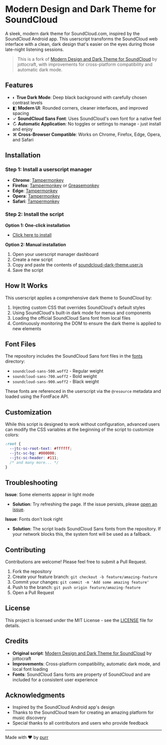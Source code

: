 # Modern Design and Dark Theme for SoundCloud

A sleek, modern dark theme for SoundCloud.com, inspired by the SoundCloud Android app. This userscript transforms the SoundCloud web interface with a clean, dark design that's easier on the eyes during those late-night listening sessions.

> This is a fork of [Modern Design and Dark Theme for SoundCloud](https://greasyfork.org/en/scripts/386303-modern-design-and-dark-theme-for-soundcloud) by jottocraft, with improvements for cross-platform compatibility and automatic dark mode.

## Features

- ◐ **True Dark Mode**: Deep black background with carefully chosen contrast levels
- ◧ **Modern UI**: Rounded corners, cleaner interfaces, and improved spacing
- ✓ **SoundCloud Sans Font**: Uses SoundCloud's own font for a native feel
- ↻ **Automatic Application**: No toggles or settings to manage - just install and enjoy
- ⌘ **Cross-Browser Compatible**: Works on Chrome, Firefox, Edge, Opera, and Safari

## Installation

### Step 1: Install a userscript manager

- **Chrome**: [Tampermonkey](https://chrome.google.com/webstore/detail/tampermonkey/dhdgffkkebhmkfjojejmpbldmpobfkfo)
- **Firefox**: [Tampermonkey](https://addons.mozilla.org/en-US/firefox/addon/tampermonkey/) or [Greasemonkey](https://addons.mozilla.org/en-US/firefox/addon/greasemonkey/)
- **Edge**: [Tampermonkey](https://microsoftedge.microsoft.com/addons/detail/tampermonkey/iikmkjmpaadaobahmlepeloendndfphd)
- **Opera**: [Tampermonkey](https://addons.opera.com/en/extensions/details/tampermonkey-beta/)
- **Safari**: [Tampermonkey](https://apps.apple.com/app/apple-store/id1482490089)

### Step 2: Install the script

**Option 1: One-click installation**

- [Click here to install](https://github.com/purr/soundcloud-dark/raw/main/soundcloud-dark-theme.user.js)

**Option 2: Manual installation**

1. Open your userscript manager dashboard
2. Create a new script
3. Copy and paste the contents of [soundcloud-dark-theme.user.js](soundcloud-dark-theme.user.js)
4. Save the script

## How It Works

This userscript applies a comprehensive dark theme to SoundCloud by:

1. Injecting custom CSS that overrides SoundCloud's default styles
2. Using SoundCloud's built-in dark mode for menus and components
3. Loading the official SoundCloud Sans font from local files
4. Continuously monitoring the DOM to ensure the dark theme is applied to new elements

## Font Files

The repository includes the SoundCloud Sans font files in the [fonts](./fonts) directory:

- `soundcloud-sans-500.woff2` - Regular weight
- `soundcloud-sans-700.woff2` - Bold weight
- `soundcloud-sans-900.woff2` - Black weight

These fonts are referenced in the userscript via the `@resource` metadata and loaded using the FontFace API.

## Customization

While this script is designed to work without configuration, advanced users can modify the CSS variables at the beginning of the script to customize colors:

```css
:root {
  --jtc-sc-root-text: #ffffff;
  --jtc-sc-bg: #000000;
  --jtc-sc-header: #111;
  /* and many more... */
}
```

## Troubleshooting

**Issue**: Some elements appear in light mode

- **Solution**: Try refreshing the page. If the issue persists, please [open an issue](https://github.com/purr/soundcloud-dark/issues).

**Issue**: Fonts don't look right

- **Solution**: The script loads SoundCloud Sans fonts from the repository. If your network blocks this, the system font will be used as a fallback.

## Contributing

Contributions are welcome! Please feel free to submit a Pull Request.

1. Fork the repository
2. Create your feature branch: `git checkout -b feature/amazing-feature`
3. Commit your changes: `git commit -m 'Add some amazing feature'`
4. Push to the branch: `git push origin feature/amazing-feature`
5. Open a Pull Request

## License

This project is licensed under the MIT License - see the [LICENSE](LICENSE) file for details.

## Credits

- **Original script**: [Modern Design and Dark Theme for SoundCloud](https://greasyfork.org/en/scripts/386303-modern-design-and-dark-theme-for-soundcloud) by jottocraft
- **Improvements**: Cross-platform compatibility, automatic dark mode, and local font loading
- **Fonts**: SoundCloud Sans fonts are property of SoundCloud and are included for a consistent user experience

## Acknowledgments

- Inspired by the SoundCloud Android app's design
- Thanks to the SoundCloud team for creating an amazing platform for music discovery
- Special thanks to all contributors and users who provide feedback

---

Made with ♥ by [purr](https://github.com/purr)
